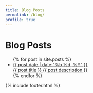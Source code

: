```yaml
---
title: Blog Posts
permalink: /blog/
profile: true 
---
```


# Blog Posts

<ul id="post-list">
    {% for post in site.posts %}
        <li>
            <a href="{{ site.baseurl }}{{ post.url | remove_first: '/' }}"><aside class="dates">{{ post.date | date:"%b %d, %Y" }}</aside></a>
            <a href="{{ site.baseurl }}{{ post.url | remove_first: '/' }}">{{ post.title }} {{ post.description }}</a>
        </li>
    {% endfor %}
</ul>
 
{% include footer.html %}

